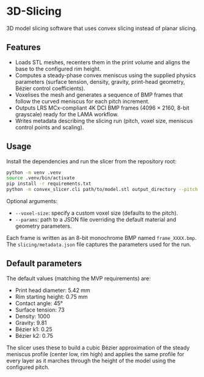 # 3D-Slicing

3D model slicing software that uses convex slicing instead of planar slicing.

## Features

- Loads STL meshes, recenters them in the print volume and aligns the base to the
  configured rim height.
- Computes a steady-phase convex meniscus using the supplied physics parameters
  (surface tension, density, gravity, print-head geometry, Bézier control
  coefficients).
- Voxelises the mesh and generates a sequence of BMP frames that follow the
  curved meniscus for each pitch increment.
- Outputs LRS MCx-compliant 4K DCI BMP frames (4096 × 2160, 8-bit grayscale)
  ready for the LAMA workflow.
- Writes metadata describing the slicing run (pitch, voxel size, meniscus
  control points and scaling).

## Usage

Install the dependencies and run the slicer from the repository root:

```bash
python -m venv .venv
source .venv/bin/activate
pip install -r requirements.txt
python -m convex_slicer.cli path/to/model.stl output_directory --pitch 0.05
```

Optional arguments:

- `--voxel-size`: specify a custom voxel size (defaults to the pitch).
- `--params`: path to a JSON file overriding the default material and geometry
  parameters.

Each frame is written as an 8-bit monochrome BMP named `frame_XXXX.bmp`. The
`slicing/metadata.json` file captures the parameters used for the run.

## Default parameters

The default values (matching the MVP requirements) are:

- Print head diameter: 5.42 mm
- Rim starting height: 0.75 mm
- Contact angle: 45°
- Surface tension: 73
- Density: 1000
- Gravity: 9.81
- Bézier k1: 0.25
- Bézier k2: 0.75

The slicer uses these to build a cubic Bézier approximation of the steady
meniscus profile (center low, rim high) and applies the same profile for every
layer as it marches through the height of the model using the configured pitch.
